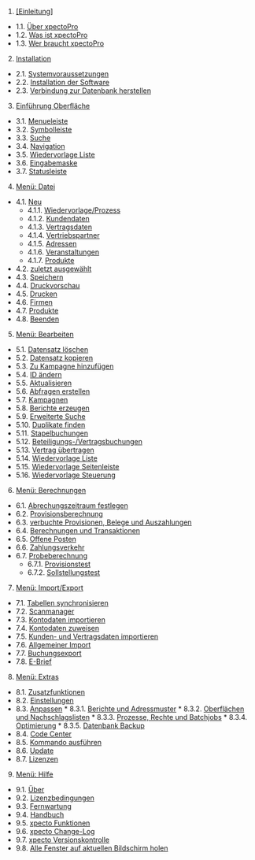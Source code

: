 1. [[Einleitung]](https://help.xpecto.de/xpectoPro/Einleitung)
* 1.1. [Über xpectoPro](https://help.xpecto.de/xpectoPro/Einleitung/Ueber_xpectoPro)
*  1.2. [Was ist xpectoPro](https://help.xpecto.de/xpectoPro/Einleitung/Was_ist_xpectoPro)
*  1.3. [Wer braucht xpectoPro](https://help.xpecto.de/xpectoPro/Einleitung/Wer_braucht_xpectoPro)
2.   [Installation](https://help.xpecto.de/xpectoPro/Installation)
*  2.1. [Systemvoraussetzungen](https://help.xpecto.de/xpectoPro/Installation/Systemvoraussetzungen)
*  2.2. [Installation der Software](https://help.xpecto.de/xpectoPro/Installation/Installation_der_Software)
*  2.3. [Verbindung zur Datenbank herstellen](https://help.xpecto.de/xpectoPro/Installation/Verbindung_zur_Datenbank_herstellen)
3.   [Einführung Oberfläche](https://help.xpecto.de/xpectoPro/Einfuehrung_Oberflaeche)
*  3.1. [Menueleiste](https://help.xpecto.de/xpectoPro/Einfuehrung_Oberflaeche/Menueleiste)
*  3.2. [Symbolleiste](https://help.xpecto.de/xpectoPro/Einfuehrung_Oberflaeche/Symbolleiste)
*  3.3. [Suche](https://help.xpecto.de/xpectoPro/Einfuehrung_Oberflaeche/Suche)
*  3.4. [Navigation](https://help.xpecto.de/xpectoPro/Einfuehrung_Oberflaeche/Navigation)
*  3.5. [Wiedervorlage Liste](https://help.xpecto.de/xpectoPro/Einfuehrung_Oberflaeche/Wiedervorlage_Liste)
* 3.6. [Eingabemaske](https://help.xpecto.de/xpectoPro/Einfuehrung_Oberflaeche/Eingabemaske)
*  3.7. [Statusleiste](https://help.xpecto.de/xpectoPro/Einfuehrung_Oberflaeche/Statusleiste)
4. [Menü: Datei](https://help.xpecto.de/xpectoPro/Datei)
* 4.1. [Neu](https://help.xpecto.de/xpectoPro/Datei/Neu)
     * 4.1.1. [Wiedervorlage/Prozess](https://help.xpecto.de/xpectoPro/Datei/Neu/Wiedervorlage_Prozess)
     * 4.1.2. [Kundendaten](https://help.xpecto.de/xpectoPro/Datei/Neu/Kundendaten)
     * 4.1.3.  [Vertragsdaten](https://help.xpecto.de/xpectoPro/Datei/Neu/Vertragsdaten)
     *  4.1.4. [Vertriebspartner](https://help.xpecto.de/xpectoPro/Datei/Neu/Vertriebspartner)
     *  4.1.5. [Adressen](https://help.xpecto.de/xpectoPro/Datei/Neu/Adressen)
     *  4.1.6. [Veranstaltungen](https://help.xpecto.de/xpectoPro/Datei/Neu/Veranstaltungen)
     * 4.1.7. [Produkte](https://help.xpecto.de/xpectoPro/Datei/Neu/Produkte)
 * 4.2. [zuletzt ausgewählt](https://help.xpecto.de/xpectoPro/Datei/zuletzt_ausgewaehlt)
*  4.3. [Speichern](https://help.xpecto.de/xpectoPro/Datei/Speichern)
*  4.4. [Druckvorschau](https://help.xpecto.de/xpectoPro/Datei/Druckvorschau)
*  4.5. [Drucken](https://help.xpecto.de/xpectoPro/Datei/Drucken)
* 4.6. [Firmen](https://help.xpecto.de/xpectoPro/Datei/Firmen)
*  4.7. [Produkte](https://help.xpecto.de/xpectoPro/Datei/Produkte)
*  4.8. [Beenden](https://help.xpecto.de/xpectoPro/Datei/Beenden)
5. [Menü: Bearbeiten](https://help.xpecto.de/xpectoPro/Bearbeiten)
*  5.1. [Datensatz löschen](https://help.xpecto.de/xpectoPro/Bearbeiten/Datensatz_loeschen)
* 5.2. [Datensatz kopieren](https://help.xpecto.de/xpectoPro/Bearbeiten/Datensatz_kopieren)
* 5.3. [Zu Kampagne hinzufügen](https://help.xpecto.de/xpectoPro/Bearbeiten/Zu_Kampagne_hinzufuegen)
* 5.4. [ID ändern](https://help.xpecto.de/xpectoPro/Bearbeiten/ID_aendern)
* 5.5. [Aktualisieren](https://help.xpecto.de/xpectoPro/Bearbeiten/Aktualisieren)
* 5.6. [Abfragen erstellen](https://help.xpecto.de/xpectoPro/Bearbeiten/Abfragen_erstellen)
* 5.7. [Kampagnen](https://help.xpecto.de/xpectoPro/Bearbeiten/Kampagnen)
* 5.8. [Berichte erzeugen](https://help.xpecto.de/xpectoPro/Bearbeiten/Berichte_erzeugen)
* 5.9. [Erweiterte Suche](https://help.xpecto.de/xpectoPro/Bearbeiten/Erweiterte_Suche)
* 5.10. [Duplikate finden](https://help.xpecto.de/xpectoPro/Bearbeiten/Duplikte_finden)
*  5.11. [Stapelbuchungen](https://help.xpecto.de/xpectoPro/Bearbeiten/Stapelbuchungen)
* 5.12. [Beteiligungs-/Vertragsbuchungen](https://help.xpecto.de/xpectoPro/Bearbeiten/Beteiligungs_Vertragsbuchungen)
* 5.13. [Vertrag übertragen](https://help.xpecto.de/xpectoPro/Bearbeiten/Vertrag_uebertragen)
* 5.14. [Wiedervorlage Liste](https://help.xpecto.de/xpectoPro/Bearbeiten/Wiedervorlage_Liste)
* 5.15. [Wiedervorlage Seitenleiste](https://help.xpecto.de/xpectoPro/Bearbeiten/Wiedervorlage_Seitenleiste)
* 5.16.  [Wiedervorlage Steuerung](https://help.xpecto.de/xpectoPro/Bearbeiten/Wiedervorlage_Steuerung)
6. [Menü: Berechnungen](https://help.xpecto.de/xpectoPro/Berechnungen) 
*  6.1. [Abrechungszeitraum festlegen](https://help.xpecto.de/xpectoPro/Berechnungen/Abrechnungszeitraum_festlegen)
*  6.2. [Provisionsberechnung](https://help.xpecto.de/xpectoPro/Berechnungen/Provisionsberechnung)
*  6.3. [verbuchte Provisionen, Belege und Auszahlungen](https://help.xpecto.de/xpectoPro/Berechnungen/verbuchte_Provisionen_Belege_und_Auszahlungen)
*  6.4. [Berechnungen und Transaktionen](https://help.xpecto.de/xpectoPro/Berechnungen/Berechnungen_und_Transaktionen)
* 6.5. [Offene Posten](https://help.xpecto.de/xpectoPro/Berechnungen/Offene_Posten)
*  6.6. [Zahlungsverkehr](https://help.xpecto.de/xpectoPro/Berechnungen/Zahlungsverkehr)
*  6.7. [Probeberechnung](https://help.xpecto.de/xpectoPro/Berechnungen/Probeberechnung)
     *  6.7.1. [Provisionstest](https://help.xpecto.de/xpectoPro/Berechnungen/Probeberechnung/Provisionstest)
     * 6.7.2. [Sollstellungstest](https://help.xpecto.de/xpectoPro/Berechnungen/Probeberechnung/Sollstellungstest)
7.   [Menü: Import/Export](https://help.xpecto.de/xpectoPro/Import-Export)
*  7.1. [Tabellen synchronisieren](https://help.xpecto.de/xpectoPro/Import-Export/Tabellen_synchronisieren)
*  7.2. [Scanmanager](https://help.xpecto.de/xpectoPro/Import-Export/Scanmanager)
*  7.3. [Kontodaten importieren](https://help.xpecto.de/xpectoPro/Import-Export/Kontodaten_importieren)
* 7.4. [Kontodaten zuweisen](https://help.xpecto.de/xpectoPro/Import-Export/Kontodaten_zuweisen)
* 7.5. [Kunden- und Vertragsdaten importieren](https://help.xpecto.de/xpectoPro/Import-Export/Kunden-_und_Vertragsdaten_importieren)
* 7.6. [Allgemeiner Import](https://help.xpecto.de/xpectoPro/Import-Export/Allgemeiner_Import)
*  7.7. [Buchungsexport](https://help.xpecto.de/xpectoPro/Import-Export/Buchungsexport)
*  7.8. [E-Brief](https://help.xpecto.de/xpectoPro/Import-Export/E-Brief)

8.   [Menü: Extras](https://help.xpecto.de/xpectoPro/Extras)
*  8.1. [Zusatzfunktionen](https://help.xpecto.de/xpectoPro/Extras/Zusatzfunktionen)
*  8.2. [Einstellungen](https://help.xpecto.de/xpectoPro/Extras/Einstellungen)
*  8.3. [Anpassen](https://help.xpecto.de/xpectoPro/Extras/Anpassen)
           *  8.3.1. [Berichte und Adressmuster](https://help.xpecto.de/xpectoPro/Extras/Anpassen/Berichte_und_Adressmuster)
           *  8.3.2. [Oberflächen und Nachschlagslisten](https://help.xpecto.de/xpectoPro/Extras/Anpassen/Oberflaechen_und_Nachschlagslisten)
           *  8.3.3. [Prozesse, Rechte und Batchjobs](https://help.xpecto.de/xpectoPro/Extras/Anpassen/Prozesse_Rechte_und_Batchjobs)
           *  8.3.4. [Optimierung](https://help.xpecto.de/xpectoPro/Extras/Anpassen/Optimierung)
           *  8.3.5. [Datenbank Backup](https://help.xpecto.de/xpectoPro/Extras/Anpassen/Datenbank_Backup)
*  8.4. [Code Center](https://help.xpecto.de/xpectoPro/Extras/Code_Center)
*  8.5. [Kommando ausführen](https://help.xpecto.de/xpectoPro/Extras/Kommando_ausfuehren)
*  8.6. [Update](https://help.xpecto.de/xpectoPro/Extras/Update)
*  8.7. [Lizenzen](https://help.xpecto.de/xpectoPro/Extras/Lizenzen)
9.   [Menü: Hilfe](https://help.xpecto.de/xpectoPro/Hilfe)
*  9.1. [Über](https://help.xpecto.de/xpectoPro/Hilfe/Ueber)
*  9.2. [Lizenzbedingungen](https://help.xpecto.de/xpectoPro/Hilfe/Lizenzbedingungen)
*  9.3. [Fernwartung](https://help.xpecto.de/xpectoPro/Hilfe/Fernwartung)
*  9.4. [Handbuch](https://help.xpecto.de/xpectoPro/Hilfe/Handbuch)
*  9.5. [xpecto Funktionen](https://help.xpecto.de/xpectoPro/Hilfe/xpecto_Funktionen)
*  9.6. [xpecto Change-Log](https://help.xpecto.de/xpectoPro/Hilfe/xpecto_Change_Log)
*  9.7. [xpecto Versionskontrolle](https://help.xpecto.de/xpectoPro/Hilfe/xpecto_Versionskontrolle)
*  9.8. [Alle Fenster auf aktuellen Bildschirm holen](https://help.xpecto.de/xpectoPro/Hilfe/Alle_Fenster_auf_aktuellen_Bildschirm_holen)
